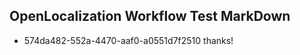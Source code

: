 ## OpenLocalization Workflow Test MarkDown
* 574da482-552a-4470-aaf0-a0551d7f2510 
thanks!<!--HONumber=Mar16_HO3-->
